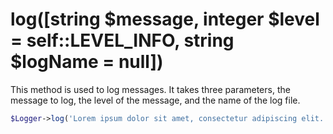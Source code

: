 # log([string $message, integer $level = self::LEVEL_INFO, string $logName = null])
This method is used to log messages. It takes three parameters, the message to log, the level of the message, and the name of the log file.

```php
$Logger->log('Lorem ipsum dolor sit amet, consectetur adipiscing elit.', 4, 'example');
```

